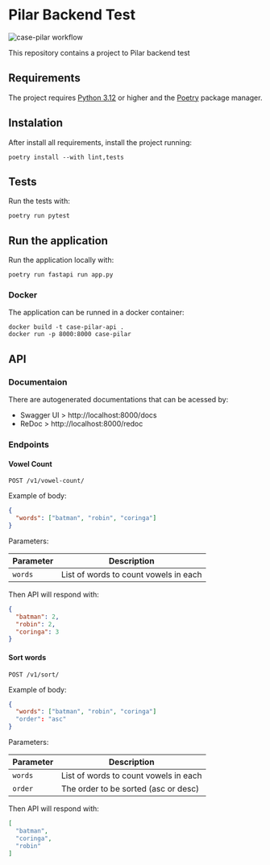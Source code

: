 # Pilar Backend Test

![case-pilar workflow](https://github.com/mateusandradem/case-pilar/actions/workflows/build.pipeline.yaml/badge.svg)

This repository contains a project to Pilar backend test

## Requirements

The project requires [Python 3.12](https://www.python.org/downloads/release/python-3120/) or higher and the [Poetry](https://python-poetry.org/) package manager.

## Instalation

After install all requirements, install the project running:
```console
poetry install --with lint,tests
```
## Tests

Run the tests with:
```console
poetry run pytest
```

## Run the application

Run the application locally with:
```console
poetry run fastapi run app.py
```

### Docker

The application can be runned in a docker container:
```console
docker build -t case-pilar-api .
docker run -p 8000:8000 case-pilar
```

## API

### Documentaion

There are autogenerated documentations that can be acessed by:

- Swagger UI > http://localhost:8000/docs
- ReDoc > http://localhost:8000/redoc

### Endpoints

#### Vowel Count

```
POST /v1/vowel-count/
```

Example of body:

```json
{
  "words": ["batman", "robin", "coringa"]
}
```

Parameters:

| Parameter      | Description                                          |
| -------------- | ---------------------------------------------------- |
| `words`        | List of words to count vowels in each                |

Then API will respond with:
```json
{
  "batman": 2,
  "robin": 2,
  "coringa": 3
}
```

#### Sort words

```
POST /v1/sort/
```

Example of body:

```json
{
  "words": ["batman", "robin", "coringa"]
  "order": "asc"
}
```

Parameters:

| Parameter      | Description                                          |
| -------------- | ---------------------------------------------------- |
| `words`        | List of words to count vowels in each                |
| `order`        | The order to be sorted (asc or desc)                 |

Then API will respond with:
```json
[
  "batman",
  "coringa",
  "robin"
]
```


